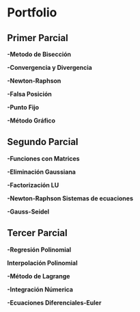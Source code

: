 # Portfolio

Primer Parcial
---

  **-Metodo de Bisección**
  
  **-Convergencia y Divergencia**
  
  **-Newton-Raphson**
  
  **-Falsa Posición**
  
  **-Punto Fijo**
  
  **-Método Gráfico**
  
Segundo Parcial
---

**-Funciones con Matrices**

**-Eliminación Gaussiana**

**-Factorización LU**

**-Newton-Raphson Sistemas de ecuaciones**

**-Gauss-Seidel**

Tercer Parcial
---

**-Regresión Polinomial**

**Interpolación Polinomial**

**-Método de Lagrange**

**-Integración Númerica**

**-Ecuaciones Diferenciales-Euler**
